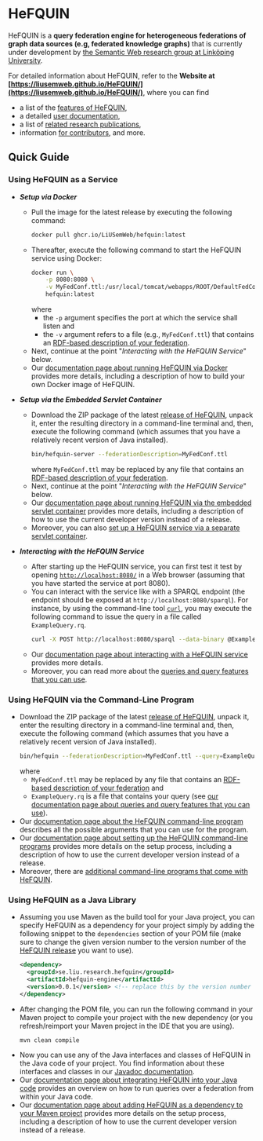 # HeFQUIN
HeFQUIN is a **query federation engine for heterogeneous federations of graph data sources (e.g, federated knowledge graphs)** that is currently under development by [the Semantic Web research group at Linköping University](https://www.ida.liu.se/research/semanticweb/).

For detailed information about HeFQUIN, refer to the **Website at [https://liusemweb.github.io/HeFQUIN/](https://liusemweb.github.io/HeFQUIN/)**, where you can find
* a list of the [features of HeFQUIN](https://liusemweb.github.io/HeFQUIN/doc/features.html),
* a detailed [user documentation](https://liusemweb.github.io/HeFQUIN/doc/index.html),
* a list of [related research publications](https://liusemweb.github.io/HeFQUIN/research),
* information [for contributors](https://liusemweb.github.io/HeFQUIN/devdoc),
and more.

## Quick Guide
### Using HeFQUIN as a Service
* **_Setup via Docker_**
  * Pull the image for the latest release by executing the following command:
    ```bash
    docker pull ghcr.io/LiUSemWeb/hefquin:latest
    ```
  * Thereafter, execute the following command to start the HeFQUIN service using Docker:
    ```bash
    docker run \
        -p 8080:8080 \
        -v MyFedConf.ttl:/usr/local/tomcat/webapps/ROOT/DefaultFedConf.ttl \
        hefquin:latest
    ```
    where
    * the `-p` argument specifies the port at which the service shall listen and
    * the `-v` argument refers to a file (e.g., `MyFedConf.ttl`) that contains an [RDF-based description of your federation](https://liusemweb.github.io/HeFQUIN/doc/federation_description.html).
  * Next, continue at the point "_Interacting with the HeFQUIN Service_" below.
  * Our [documentation page about running HeFQUIN via Docker](https://liusemweb.github.io/HeFQUIN/doc/docker.html) provides more details, including a description of how to build your own Docker image of HeFQUIN.

* **_Setup via the Embedded Servlet Container_**
  * Download the ZIP package of the latest [release of HeFQUIN](https://github.com/LiUSemWeb/HeFQUIN/releases), unpack it, enter the resulting directory in a command-line terminal and, then, execute the following command (which assumes that you have a relatively recent version of Java installed).
    ```bash
    bin/hefquin-server --federationDescription=MyFedConf.ttl
    ```
    where `MyFedConf.ttl` may be replaced by any file that contains an [RDF-based description of your federation](https://liusemweb.github.io/HeFQUIN/doc/federation_description.html).
  * Next, continue at the point "_Interacting with the HeFQUIN Service_" below.
  * Our [documentation page about running HeFQUIN via the embedded servlet container](https://liusemweb.github.io/HeFQUIN/doc/embedded_servlet_container.html) provides more details, including a description of how to use the current developer version instead of a release.
  * Moreover, you can also [set up a HeFQUIN service via a separate servlet container](https://liusemweb.github.io/HeFQUIN/doc/separate_servlet_container.html).

* **_Interacting with the HeFQUIN Service_**
  * After starting up the HeFQUIN service, you can first test it test by opening [`http://localhost:8080/`](http://localhost:8080/) in a Web browser (assuming that you have started the service at port 8080).
  * You can interact with the service like with a SPARQL endpoint (the endpoint should be exposed at `http://localhost:8080/sparql`). For instance, by using the command-line tool [`curl`](https://curl.se/), you may execute the following command to issue the query in a file called `ExampleQuery.rq`.
    ```bash
    curl -X POST http://localhost:8080/sparql --data-binary @ExampleQuery.rq -H 'Content-Type: application/sparql-query'
    ```
  * Our [documentation page about interacting with a HeFQUIN service](https://liusemweb.github.io/HeFQUIN/doc/hefquin_service.html) provides more details.
  * Moreover, you can read more about the [queries and query features that you can use](https://liusemweb.github.io/HeFQUIN/doc/queries.html).

### Using HeFQUIN via the Command-Line Program
* Download the ZIP package of the latest [release of HeFQUIN](https://github.com/LiUSemWeb/HeFQUIN/releases), unpack it, enter the resulting directory in a command-line terminal and, then, execute the following command (which assumes that you have a relatively recent version of Java installed).
  ```bash
  bin/hefquin --federationDescription=MyFedConf.ttl --query=ExampleQuery.rq
  ```
  where
  * `MyFedConf.ttl` may be replaced by any file that contains an [RDF-based description of your federation](https://liusemweb.github.io/HeFQUIN/doc/federation_description.html) and
  * `ExampleQuery.rq` is a file that contains your query (see [our documentation page about queries and query features that you can use](https://liusemweb.github.io/HeFQUIN/doc/queries.html)).
* Our [documentation page about the HeFQUIN command-line program](https://liusemweb.github.io/HeFQUIN/doc/cli.html) describes all the possible arguments that you can use for the program.
* Our [documentation page about setting up the HeFQUIN command-line programs](https://liusemweb.github.io/HeFQUIN/doc/programs.html#use-release) provides more details on the setup process, including a description of how to use the current developer version instead of a release.
* Moreover, there are [additional command-line programs that come with HeFQUIN](https://liusemweb.github.io/HeFQUIN/doc/programs.html).

### Using HeFQUIN as a Java Library
* Assuming you use Maven as the build tool for your Java project, you can specify HeFQUIN as a dependency for your project simply by adding the following snippet to the `dependencies` section of your POM file (make sure to change the given version number to the version number of the [HeFQUIN release](https://github.com/LiUSemWeb/HeFQUIN/releases) you want to use).
  ```xml
  <dependency>
    <groupId>se.liu.research.hefquin</groupId>
    <artifactId>hefquin-engine</artifactId>
    <version>0.0.1</version> <!-- replace this by the version number of the HeFQUIN release to be used -->
  </dependency>
  ```
* After changing the POM file, you can run the following command in your Maven project to compile your project with the new dependency (or you refresh/reimport your Maven project in the IDE that you are using).
  ```bash
  mvn clean compile
  ```
* Now you can use any of the Java interfaces and classes of HeFQUIN in the Java code of your project. You find information about these interfaces and classes in our [Javadoc documentation](https://liusemweb.github.io/HeFQUIN/javadoc/latest).
* Our [documentation page about integrating HeFQUIN into your Java code](https://liusemweb.github.io/HeFQUIN/doc/integrate_hefquin_code.html) provides an overview on how to run queries over a federation from within your Java code.
* Our [documentation page about adding HeFQUIN as a dependency to your Maven project](https://liusemweb.github.io/HeFQUIN/doc/hefquin_via_maven.html) provides more details on the setup process, including a description of how to use the current developer version instead of a release.
